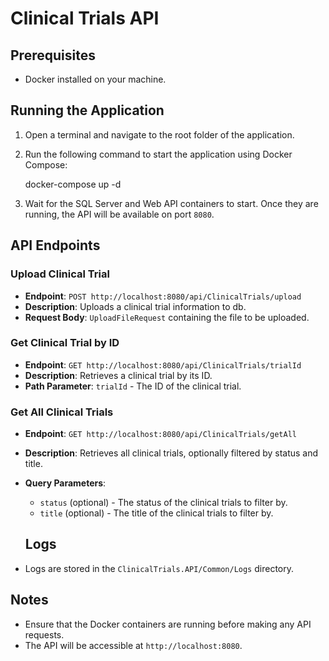 # Clinical Trials API

## Prerequisites

- Docker installed on your machine.

## Running the Application

1. Open a terminal and navigate to the root folder of the application.

2. Run the following command to start the application using Docker Compose:

	docker-compose up -d
	
3. Wait for the SQL Server and Web API containers to start. Once they are running, the API will be available on port `8080`.

## API Endpoints

### Upload Clinical Trial

- **Endpoint**: `POST http://localhost:8080/api/ClinicalTrials/upload`
- **Description**: Uploads a clinical trial information to db.
- **Request Body**: `UploadFileRequest` containing the file to be uploaded.

### Get Clinical Trial by ID

- **Endpoint**: `GET http://localhost:8080/api/ClinicalTrials/trialId`
- **Description**: Retrieves a clinical trial by its ID.
- **Path Parameter**: `trialId` - The ID of the clinical trial.

### Get All Clinical Trials

- **Endpoint**: `GET http://localhost:8080/api/ClinicalTrials/getAll`
- **Description**: Retrieves all clinical trials, optionally filtered by status and title.
- **Query Parameters**:
  - `status` (optional) - The status of the clinical trials to filter by.
  - `title` (optional) - The title of the clinical trials to filter by.
  
  ## Logs

- Logs are stored in the `ClinicalTrials.API/Common/Logs` directory.

## Notes

- Ensure that the Docker containers are running before making any API requests.
- The API will be accessible at `http://localhost:8080`.

